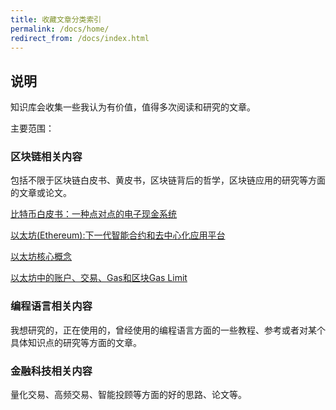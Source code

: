 ```yaml
---
title: 收藏文章分类索引
permalink: /docs/home/
redirect_from: /docs/index.html
---
```


## 说明

知识库会收集一些我认为有价值，值得多次阅读和研究的文章。

主要范围：

### 区块链相关内容

包括不限于区块链白皮书、黄皮书，区块链背后的哲学，区块链应用的研究等方面的文章或论文。

[比特币白皮书：一种点对点的电子现金系统](/docs/blockchain/bitcoin-whitepaper/)

[以太坊(Ethereum):下一代智能合约和去中心化应用平台](/docs/blockchain/ethereum-whitepaper/)

[以太坊核心概念](/docs/blockchain/ethereum-core/)

[以太坊中的账户、交易、Gas和区块Gas Limit](/docs/blockchain/ethereum-account-transaction-gas/)

### 编程语言相关内容

我想研究的，正在使用的，曾经使用的编程语言方面的一些教程、参考或者对某个具体知识点的研究等方面的文章。

### 金融科技相关内容

量化交易、高频交易、智能投顾等方面的好的思路、论文等。
